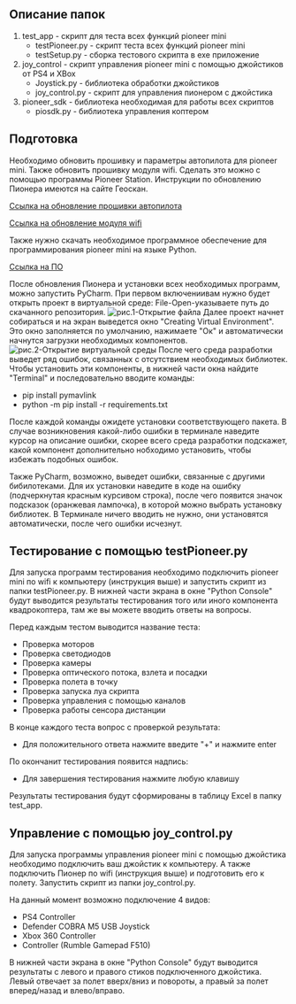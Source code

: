 ## Описание папок

1) test_app - скрипт для теста всех функций pioneer mini
   * testPioneer.py - скрипт теста всех функций pioneer mini
   * testSetup.py - сборка тестового скрипта в exe приложение
2) joy_control - скрипт управления pioneer mini с помощью джойстиков от PS4 и XBox
   * Joystick.py - библиотека обработки джойстиков
   * joy_control.py - скрипт для управления пионером с джойстика
3) pioneer_sdk - библиотека необходимая для работы всех скриптов
   * piosdk.py - библиотека управления коптером
   
## Подготовка
Необходимо обновить прошивку и параметры автопилота для pioneer mini. Также обновить прошивку модуля wifi.
Сделать это можно с помощью программы Pioneer Station. Инструкции по обновлению Пионера имеются на сайте Геоскан.
   
[Ссылка на обновление прошивки автопилота](https://pioneer-doc.readthedocs.io/ru/master/instructions/pioneer-mini/settings/firmware_upgrade.html)

[Ссылка на обновление модуля wifi](https://pioneer-doc.readthedocs.io/ru/master/instructions/pioneer-mini/settings/esp32-update.html)

Также нужно скачать необходимое программное обеспечение для программирования pioneer mini на языке Python.

[Ссылка на ПО]( https://pioneer-doc.readthedocs.io/ru/master/programming/python/python-sdk-main.html )

После обновления Пионера и установки всех необходимых программ, можно запустить PyCharm.
При первом включениивам нужно будет открыть проект в виртуальной среде: File-Open-указываете путь до скачанного репозитория.
![рис.1-Открытие файла](joy_сontrol\image\1.png)
Далее проект начнет собираться и на экран выведется окно "Creating Virtual Environment". Это окно заполняется по умолчанию,
нажимаете "Ок" и автоматически начнутся загрузки необходимых компонентов. 
![рис.2-Открытие виртуальной среды](joy_сontrol\image\2.jpg)
После чего среда разработки выведет ряд ошибок, связанных с отсутствием необходимых библиотек.
Чтобы установить эти компоненты, в нижней части окна найдите "Terminal" и последовательно вводите команды:
 * pip install pymavlink
 * python -m pip install -r requirements.txt

После каждой команды ожидете установки соответствующего пакета. В случае возникновения какой-либо ошибки в терминале
наведите курсор на описание ошибки, скорее всего среда разработки подскажет, какой компонент дополнительно нобходимо установить,
чтобы избежать подобных ошибок.   

Также PyCharm, возможно, выведет ошибки, связанные с другими бибилотеками. Для их установки наведите в коде на ошибку
(подчеркнутая красным курсивом строка), после чего появится значок подсказок (оранжевая лампочка), в которой можно выбрать установку библиотек.
В Терминале ничего вводить не нужно, они установятся автоматически, после чего ошибки исчезнут.

## Тестирование с помощью testPioneer.py
Для запуска программ тестирования необходимо подключить pioneer mini по wifi к компьютеру (инструкция выше) и запустить скрипт из папки testPioneer.py.
В нижней части экрана в окне "Python Console" будут выводится результаты тестирования того или иного компонента квадрокоптера, там же вы можете вводить ответы на вопросы.

Перед каждым тестом выводится название теста:
 * Проверка моторов
 * Проверка светодиодов
 * Проверка камеры
 * Проверка оптического потока, взлета и посадки
 * Проверка полета в точку
 * Проверка запуска луа скрипта
 * Проверка управления с помощью каналов
 * Проверка работы сенсора дистанции

В конце каждого теста вопрос с проверкой результата: 
 * Для положительного ответа нажмите введите "+" и нажмите enter

По окончанит тестирования появится надпись: 
 * Для завершения тестирования нажмите любую клавишу

Результаты тестирования будут сформированы в таблицу Excel в папку test_app.

## Управление с помощью joy_control.py
Для запуска программы управления pioneer mini с помощью
джойстика необходимо подключить ваш джойстик к компьютеру.
А также подключить Пионер по wifi (инструкция выше) и подготовить его к полету. Запустить скрипт из папки joy_control.py.

На данный момент возможно подключение 4 видов:
 * PS4 Controller
 * Defender COBRA M5 USB Joystick
 * Xbox 360 Controller
 * Controller (Rumble Gamepad F510)

В нижней части экрана в окне "Python Console" будут выводится результаты с левого и правого стиков подключенного джойстика.
Левый отвечает за полет вверх/вниз и повороты, а правый за полет вперед/назад и влево/вправо.
